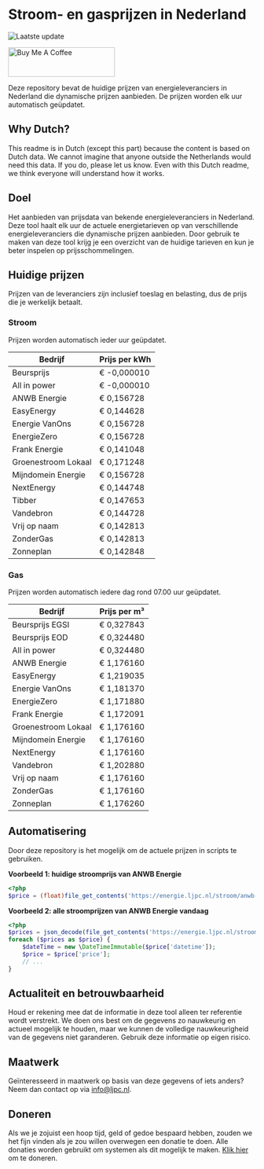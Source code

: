 # Stroom- en gasprijzen in Nederland

![Laatste update](https://img.shields.io/badge/laatste%20update-2025--04--13%2016%3A00%20CET-brightgreen)

<a href="https://www.buymeacoffee.com/Lars-" target="_blank"><img src="https://cdn.buymeacoffee.com/buttons/v2/default-orange.png" alt="Buy Me A Coffee" height="60" style="height: 60px !important;width: 217px !important;" ></a>

Deze repository bevat de huidige prijzen van energieleveranciers in Nederland die dynamische prijzen aanbieden. De prijzen worden elk uur automatisch geüpdatet.

## Why Dutch?

This readme is in Dutch (except this part) because the content is based on Dutch data. We cannot imagine that anyone outside the Netherlands would need this data. If you do, please let us know. Even with this Dutch readme, we think
everyone will understand how it works.

## Doel

Het aanbieden van prijsdata van bekende energieleveranciers in Nederland. Deze tool haalt elk uur de actuele energietarieven op van verschillende energieleveranciers die dynamische prijzen aanbieden. Door gebruik te maken van deze tool
krijg je een overzicht van de huidige tarieven en kun je beter inspelen op prijsschommelingen.

## Huidige prijzen

Prijzen van de leveranciers zijn inclusief toeslag en belasting, dus de prijs die je werkelijk betaalt.

### Stroom

Prijzen worden automatisch ieder uur geüpdatet.

 Bedrijf | Prijs per kWh 
---------|---------------
Beursprijs | € -0,000010
All in power | € -0,000010
ANWB Energie | € 0,156728
EasyEnergy | € 0,144628
Energie VanOns | € 0,156728
EnergieZero | € 0,156728
Frank Energie | € 0,141048
Groenestroom Lokaal | € 0,171248
Mijndomein Energie | € 0,156728
NextEnergy | € 0,144748
Tibber | € 0,147653
Vandebron | € 0,144728
Vrij op naam | € 0,142813
ZonderGas | € 0,142813
Zonneplan | € 0,142848


### Gas

Prijzen worden automatisch iedere dag rond 07.00 uur geüpdatet.

 Bedrijf | Prijs per m³ 
---------|--------------
Beursprijs EGSI | € 0,327843
Beursprijs EOD | € 0,324480
All in power | € 0,324480
ANWB Energie | € 1,176160
EasyEnergy | € 1,219035
Energie VanOns | € 1,181370
EnergieZero | € 1,171880
Frank Energie | € 1,172091
Groenestroom Lokaal | € 1,176160
Mijndomein Energie | € 1,176160
NextEnergy | € 1,176160
Vandebron | € 1,202880
Vrij op naam | € 1,176160
ZonderGas | € 1,176160
Zonneplan | € 1,176260


## Automatisering

Door deze repository is het mogelijk om de actuele prijzen in scripts te gebruiken.

**Voorbeeld 1: huidige stroomprijs van ANWB Energie**

```php
<?php
$price = (float)file_get_contents('https://energie.ljpc.nl/stroom/anwb-energie-nu.txt');

```

**Voorbeeld 2: alle stroomprijzen van ANWB Energie vandaag**

```php
<?php
$prices = json_decode(file_get_contents('https://energie.ljpc.nl/stroom/all-in-power-vandaag.json'),true);
foreach ($prices as $price) {
    $dateTime = new \DateTimeImmutable($price['datetime']);
    $price = $price['price'];
    // ...
}
```

## Actualiteit en betrouwbaarheid

Houd er rekening mee dat de informatie in deze tool alleen ter referentie wordt verstrekt. We doen ons best om de gegevens zo nauwkeurig en actueel mogelijk te houden, maar we kunnen de volledige nauwkeurigheid van de gegevens niet
garanderen. Gebruik deze informatie op eigen risico.

## Maatwerk

Geïnteresseerd in maatwerk op basis van deze gegevens of iets anders? Neem dan contact op
via [info@ljpc.nl](mailto:info@ljpc.nl?subject=Energie%20prijzen).

## Doneren

Als we je zojuist een hoop tijd, geld of gedoe bespaard hebben, zouden we het fijn vinden als je zou willen overwegen een
donatie te doen. Alle donaties worden gebruikt om systemen als dit mogelijk te
maken. [Klik hier](https://www.buymeacoffee.com/Lars-) om te doneren.
